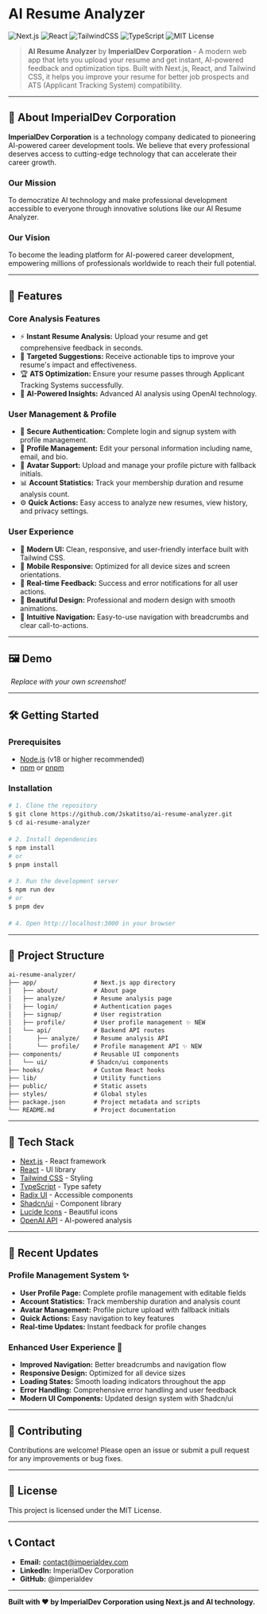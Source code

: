 # AI Resume Analyzer

![Next.js](https://img.shields.io/badge/Next.js-14-blue?logo=nextdotjs)
![React](https://img.shields.io/badge/React-18-61DAFB?logo=react)
![TailwindCSS](https://img.shields.io/badge/Tailwind_CSS-3-38B2AC?logo=tailwindcss)
![TypeScript](https://img.shields.io/badge/TypeScript-5-3178C6?logo=typescript)
![MIT License](https://img.shields.io/badge/License-MIT-green.svg)

> **AI Resume Analyzer** by **ImperialDev Corporation** - A modern web app that lets you upload your resume and get instant, AI-powered feedback and optimization tips. Built with Next.js, React, and Tailwind CSS, it helps you improve your resume for better job prospects and ATS (Applicant Tracking System) compatibility.

---

## 🏢 About ImperialDev Corporation

**ImperialDev Corporation** is a technology company dedicated to pioneering AI-powered career development tools. We believe that every professional deserves access to cutting-edge technology that can accelerate their career growth.

### Our Mission
To democratize AI technology and make professional development accessible to everyone through innovative solutions like our AI Resume Analyzer.

### Our Vision
To become the leading platform for AI-powered career development, empowering millions of professionals worldwide to reach their full potential.

---

## 🚀 Features

### Core Analysis Features
- ⚡ **Instant Resume Analysis:** Upload your resume and get comprehensive feedback in seconds.
- 🎯 **Targeted Suggestions:** Receive actionable tips to improve your resume's impact and effectiveness.
- 🏆 **ATS Optimization:** Ensure your resume passes through Applicant Tracking Systems successfully.
- 🤖 **AI-Powered Insights:** Advanced AI analysis using OpenAI technology.

### User Management & Profile
- 🔐 **Secure Authentication:** Complete login and signup system with profile management.
- 👤 **Profile Management:** Edit your personal information including name, email, and bio.
- 📸 **Avatar Support:** Upload and manage your profile picture with fallback initials.
- 📊 **Account Statistics:** Track your membership duration and resume analysis count.
- ⚙️ **Quick Actions:** Easy access to analyze new resumes, view history, and privacy settings.

### User Experience
- 💎 **Modern UI:** Clean, responsive, and user-friendly interface built with Tailwind CSS.
- 📱 **Mobile Responsive:** Optimized for all device sizes and screen orientations.
- 🔔 **Real-time Feedback:** Success and error notifications for all user actions.
- 🎨 **Beautiful Design:** Professional and modern design with smooth animations.
- 🧭 **Intuitive Navigation:** Easy-to-use navigation with breadcrumbs and clear call-to-actions.

---

## 🖼️ Demo

![Demo Screenshot](public/placeholder.jpg)
*Replace with your own screenshot!*

---

## 🛠️ Getting Started

### Prerequisites
- [Node.js](https://nodejs.org/) (v18 or higher recommended)
- [npm](https://www.npmjs.com/) or [pnpm](https://pnpm.io/)

### Installation

```bash
# 1. Clone the repository
$ git clone https://github.com/Jskatitso/ai-resume-analyzer.git
$ cd ai-resume-analyzer

# 2. Install dependencies
$ npm install
# or
$ pnpm install

# 3. Run the development server
$ npm run dev
# or
$ pnpm dev

# 4. Open http://localhost:3000 in your browser
```

---

## 📁 Project Structure

```
ai-resume-analyzer/
├── app/                # Next.js app directory
│   ├── about/          # About page
│   ├── analyze/        # Resume analysis page
│   ├── login/          # Authentication pages
│   ├── signup/         # User registration
│   ├── profile/        # User profile management ✨ NEW
│   └── api/            # Backend API routes
│       ├── analyze/    # Resume analysis API
│       └── profile/    # Profile management API ✨ NEW
├── components/         # Reusable UI components
│   └── ui/            # Shadcn/ui components
├── hooks/              # Custom React hooks
├── lib/                # Utility functions
├── public/             # Static assets
├── styles/             # Global styles
├── package.json        # Project metadata and scripts
└── README.md           # Project documentation
```

---

## 🧰 Tech Stack

- [Next.js](https://nextjs.org/) - React framework
- [React](https://react.dev/) - UI library
- [Tailwind CSS](https://tailwindcss.com/) - Styling
- [TypeScript](https://www.typescriptlang.org/) - Type safety
- [Radix UI](https://www.radix-ui.com/) - Accessible components
- [Shadcn/ui](https://ui.shadcn.com/) - Component library
- [Lucide Icons](https://lucide.dev/) - Beautiful icons
- [OpenAI API](https://openai.com/) - AI-powered analysis

---

## 🔄 Recent Updates

### Profile Management System ✨
- **User Profile Page:** Complete profile management with editable fields
- **Account Statistics:** Track membership duration and analysis count
- **Avatar Management:** Profile picture upload with fallback initials
- **Quick Actions:** Easy navigation to key features
- **Real-time Updates:** Instant feedback for profile changes

### Enhanced User Experience 🎨
- **Improved Navigation:** Better breadcrumbs and navigation flow
- **Responsive Design:** Optimized for all device sizes
- **Loading States:** Smooth loading indicators throughout the app
- **Error Handling:** Comprehensive error handling and user feedback
- **Modern UI Components:** Updated design system with Shadcn/ui

---

## 🤝 Contributing

Contributions are welcome! Please open an issue or submit a pull request for any improvements or bug fixes.

---

## 📄 License

This project is licensed under the MIT License.

---

## 📞 Contact

- **Email:** contact@imperialdev.com
- **LinkedIn:** ImperialDev Corporation
- **GitHub:** @imperialdev

---

**Built with ❤️ by ImperialDev Corporation using Next.js and AI technology.** 